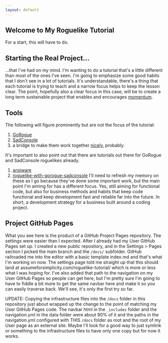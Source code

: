 ```yaml
---
layout: default
---
```


## Welcome to My Roguelike Tutorial
For a start, this will have to do. 

## Starting the Real Project...
...that I've had on my mind. I'm wanting to do a tutorial that's a little different than most of the ones I've seen. I'm going to emphasize some good habits that I don't see in a lot of tutorials. It's understandable, there's a thing that each tutorial is trying to teach and a narrow focus helps to keep the lesson clear. The point, hopefully also a clear focus in this case, will be to create a long term sustainable project that enables and encourages [momentum](https://projectmanager.com.au/managing-projects-with-momentum/).

## Tools
The following will figure prominently but are not the focus of the tutorial:
  1. [GoRogue](gorogue) 
  2. [SadConsole](sadconsole)  
  3. a bridge to make them work together [nicely](helpers), probably. 

It's important to also point out that there are tutorials out there for GoRogue and SadConsole roguelikes already. 
  1. [ansiware](ansiware)
  2. [roguelike-with-gorogue-sadconsole](mark-james)
I'll need to refresh my memory on these as I go because they've done some important work, but the main point I'm aiming for has a different focus. Yes, still aiming for functional code, but also for business methods and habits that keep code functional and keep development fast and reliable far into the future. In short, a development strategy for a business built around a coding project.

[gorogue]: https://github.com/Chris3606/GoRogue
[sadconsole]: https://sadconsole.com/
[helpers]: https://github.com/thesadrogue/SadConsole.GoRogueHelpers
[ansiware]: https://ansiware.com/
[mark-james]: https://markjames.dev/2020-05-21-making-a-roguelike-in-c-with-gorogue-sadconsole-part-one/

## Project GitHub Pages
What you see here is the product of a GitHub Project Pages repository. The settings were easier than I expected. After I already had my User GitHub Pages set up. I created a new public repository, and in the Settings > Pages section I picked the main branch and the ```/docs/``` subfolder. GitHub railroaded me into the editor with a basic template index.md and that's what I'm working on now. The settings page told me straight up that this should land at assumeforsimplicity.com/roguelike-tutorial/ which is more or less what I was hoping for. I've also added that path to the navigation on my User GitHub Pages so people can get here, but I'm pretty sure I'm going to have to fiddle a bit more to get the same navbar here and make it so you can easily traverse back. We'll see, it's only the first try so far.

UPDATE:
Copying the infrastructure files into the ```/docs``` folder in this repository just about wrapped up the change to the point of matching my User GitHub Pages code. The navbar html in the ```_includes``` folder and the navigation.yml in the data folder were about 90% of it and the paths in the navigation.yml configured with THIS ```/docs``` folder as root and the root of my User page as an external site. Maybe I'll look for a good way to just symlink or something to the infrastructure files to have only one copy but for now it works.